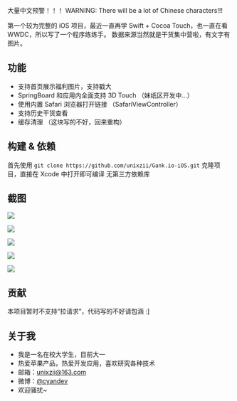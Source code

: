 大量中文预警！！！
WARNING: There will be a lot of Chinese characters!!!

第一个较为完整的 iOS 项目，最近一直再学 Swift + Cocoa Touch，也一直在看 WWDC，所以写了一个程序练练手。
数据来源当然就是干货集中营啦，有文字有图片。

## 功能

* 支持首页展示福利图片，支持戳大
* SpringBoard 和应用内全面支持 3D Touch （妹纸区开发中...）
* 使用内置 Safari 浏览器打开链接 （SafariViewController）
* 支持历史干货查看
* 缓存清理 （这块写的不好，回来重构）

## 构建 & 依赖

首先使用 `git clone https://github.com/unixzii/Gank.io-iOS.git` 克隆项目，直接在 Xcode 中打开即可编译
无第三方依赖库

## 截图

![](https://raw.githubusercontent.com/unixzii/Gank.io-iOS/master/images/1.png)

![](https://raw.githubusercontent.com/unixzii/Gank.io-iOS/master/images/2.png)

![](https://raw.githubusercontent.com/unixzii/Gank.io-iOS/master/images/3.png)

![](https://raw.githubusercontent.com/unixzii/Gank.io-iOS/master/images/4.png)

![](https://raw.githubusercontent.com/unixzii/Gank.io-iOS/master/images/5.png)

## 贡献

本项目暂时不支持“拉请求”，代码写的不好请包涵  :]

## 关于我

* 我是一名在校大学生，目前大一
* 热爱苹果产品，热爱开发应用，喜欢研究各种技术
* 邮箱：unixzii@163.com
* 微博：[@cyandev](http://weibo.com/2834711045/profile)
* 欢迎骚扰~
